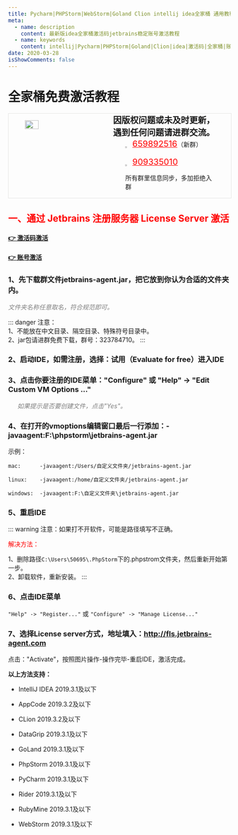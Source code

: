 ```yaml
---
title: Pycharm|PHPStorm|WebStorm|Goland Clion intellij idea全家桶 通用教程 License Server 激活教程
meta:
  - name: description
    content: 最新版idea全家桶激活码jetbrains稳定账号激活教程
  - name: keywords
    content: intellij|Pycharm|PHPStorm|Goland|Clion|idea|激活码|全家桶|账号激活|通用教程|License|Server|激活教程
date: 2020-03-28
isShowComments: false
---
```


# 全家桶免费激活教程

<!-- QQ卡片 -->
<div style="width:100%;display:flex;justify-content:space-around;border:1px solid #E5E5E4;">
  <img style="width:25%;padding-top:15px;" src="/images/jetbrains/jetbrains2.jpeg" onclick="window.open('http://shang.qq.com/wpa/qunwpa?idkey=ae59f469b427c038c95f118ceeefc6f9eba7a9d90ce9aae72bde58d09cc1013b', '_blank');" />

  <div style="display:flex;flex-direction:column;justify-content:space-around;">
    <div style="font-size:1.2rem;font-weight:bold;">
      <div>因版权问题或未及时更新，</div>
      <div>遇到任何问题请进群交流。</div>
    </div>
    <div style="padding-left:12%;position:relative;">
      <div>
      <img style="width:6%;position:relative;top:3px;cursor:pointer;" src="https://i.loli.net/2019/11/23/U3qbMEuC9n6YBRA.png" onclick="window.open('http://shang.qq.com/wpa/qunwpa?idkey=22ed6bd53a50f9764493ef41746bfb3006123cbe097729a106fee0c46b6e0b9e', '_blank');" />
      <a href="//shang.qq.com/wpa/qunwpa?idkey=ae59f469b427c038c95f118ceeefc6f9eba7a9d90ce9aae72bde58d09cc1013b" style="font-size:1.2rem;text-decoration:underline;color:red;" target="_blank">659892516</a>（新群）
      </div>
      <div>
      <br>
      <img style="width:6%;position:relative;top:3px;cursor:pointer;" src="https://i.loli.net/2019/11/23/U3qbMEuC9n6YBRA.png" onclick="window.open('http://shang.qq.com/wpa/qunwpa?idkey=22ed6bd53a50f9764493ef41746bfb3006123cbe097729a106fee0c46b6e0b9e', '_blank');" />
      <a href="http://shang.qq.com/wpa/qunwpa?idkey=22ed6bd53a50f9764493ef41746bfb3006123cbe097729a106fee0c46b6e0b9e" style="font-size:1.2rem;text-decoration:underline;color:red;" target="_blank">909335010</a>
      <p>所有群里信息同步，多加拒绝入群</p>
      </div>
    </div>
  </div>
</div>

## <font color="red">一、通过 Jetbrains 注册服务器 License Server 激活</font>

#### <u>[👉 激活码激活](/Jet/cdkey "激活码激活")</u>

#### <u>[👉 账号激活](/Jet/account "注册服务器激活")</u>

### 1、先下载群文件jetbrains-agent.jar，把它放到你认为合适的文件夹内。

<i style="color:gray;">文件夹名称任意取名，符合规范即可。</i>

::: danger
注意：<br>
1、不能放在中文目录、隔空目录、特殊符号目录中。<br>
2、jar包请进群免费下载，群号：323784710。
:::


### 2、启动IDE，如需注册，选择：试用（Evaluate for free）进入IDE

### 3、点击你要注册的IDE菜单："Configure" 或 "Help" -> "Edit Custom VM Options ..."

*<font color="gray">&emsp;&ensp;如果提示是否要创建文件，点击"Yes"。</font>*

### 4、在打开的vmoptions编辑窗口最后一行添加：-javaagent:F:\phpstorm\jetbrains-agent.jar

示例：
```
mac:      -javaagent:/Users/自定义文件夹/jetbrains-agent.jar

linux:    -javaagent:/home/自定义文件夹/jetbrains-agent.jar

windows:  -javaagent:F:\自定义文件夹\jetbrains-agent.jar
```

### 5、重启IDE

::: warning
注意：如果打不开软件，可能是路径填写不正确。<br>

<font color="red">解决方法：</font>

1、删除路径`C:\Users\50695\.PhpStorm`下的.phpstrom文件夹，然后重新开始第一步。<br>
2、卸载软件，重新安装。
:::

### 6、点击IDE菜单 
`"Help" -> "Register..."`
 或 
 `"Configure" -> "Manage License..."`

### 7、选择License server方式，地址填入：http://fls.jetbrains-agent.com

点击："Activate"，按照图片操作-操作完毕-重启IDE，激活完成。

**以上方法支持：**

* IntelliJ IDEA 2019.3.1及以下

* AppCode 2019.3.2及以下

* CLion 2019.3.2及以下

* DataGrip 2019.3.1及以下

* GoLand 2019.3.1及以下

* PhpStorm 2019.3.1及以下

* PyCharm 2019.3.1及以下

* Rider 2019.3.1及以下

* RubyMine 2019.3.1及以下

* WebStorm 2019.3.1及以下

